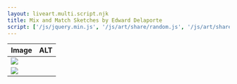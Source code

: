 ```yaml
---
layout: liveart.multi.script.njk
title: Mix and Match Sketches by Edward Delaporte
script: ['/js/jquery.min.js', '/js/art/share/random.js', '/js/art/share/mix.js']
---
```


<script defer>
  updateMix();
</script>

| Image | ALT | 
|-|-|
| <img src="/img/mix/top/a.jpg" id=imgTop /> | |
| <img src="/img/mix/top/a.jpg" id=imgBottom /> | |

